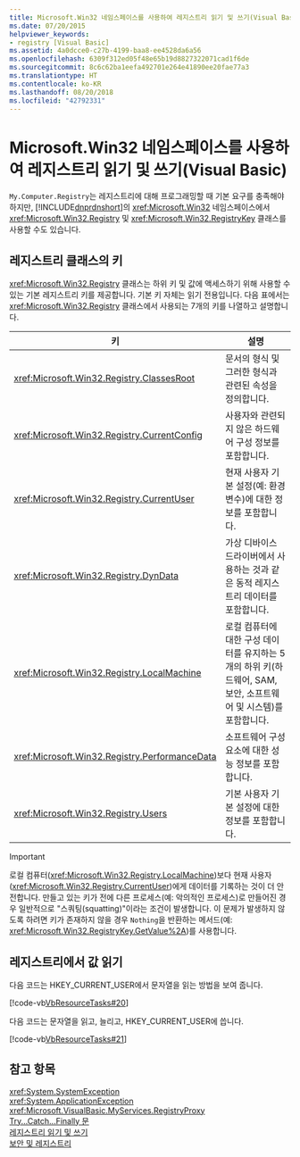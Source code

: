 ```yaml
---
title: Microsoft.Win32 네임스페이스를 사용하여 레지스트리 읽기 및 쓰기(Visual Basic)
ms.date: 07/20/2015
helpviewer_keywords:
- registry [Visual Basic]
ms.assetid: 4a0dcce0-c27b-4199-baa8-ee4528da6a56
ms.openlocfilehash: 6309f312ed05f48e65b19d8827322071cad1f6de
ms.sourcegitcommit: 8c6c62ba1eefa492701e264e41890ee20fae77a3
ms.translationtype: HT
ms.contentlocale: ko-KR
ms.lasthandoff: 08/20/2018
ms.locfileid: "42792331"
---
```

# <a name="reading-from-and-writing-to-the-registry-using-the-microsoftwin32-namespace-visual-basic"></a>Microsoft.Win32 네임스페이스를 사용하여 레지스트리 읽기 및 쓰기(Visual Basic)
`My.Computer.Registry`는 레지스트리에 대해 프로그래밍할 때 기본 요구를 충족해야 하지만, [!INCLUDE[dnprdnshort](~/includes/dnprdnshort-md.md)]의 <xref:Microsoft.Win32> 네임스페이스에서 <xref:Microsoft.Win32.Registry> 및 <xref:Microsoft.Win32.RegistryKey> 클래스를 사용할 수도 있습니다.  
  
## <a name="keys-in-the-registry-class"></a>레지스트리 클래스의 키  
 <xref:Microsoft.Win32.Registry> 클래스는 하위 키 및 값에 액세스하기 위해 사용할 수 있는 기본 레지스트리 키를 제공합니다. 기본 키 자체는 읽기 전용입니다. 다음 표에서는 <xref:Microsoft.Win32.Registry> 클래스에서 사용되는 7개의 키를 나열하고 설명합니다.  
  
|**키**|**설명**|  
|-------------|---------------------|  
|<xref:Microsoft.Win32.Registry.ClassesRoot>|문서의 형식 및 그러한 형식과 관련된 속성을 정의합니다.|  
|<xref:Microsoft.Win32.Registry.CurrentConfig>|사용자와 관련되지 않은 하드웨어 구성 정보를 포함합니다.|  
|<xref:Microsoft.Win32.Registry.CurrentUser>|현재 사용자 기본 설정(예: 환경 변수)에 대한 정보를 포함합니다.|  
|<xref:Microsoft.Win32.Registry.DynData>|가상 디바이스 드라이버에서 사용하는 것과 같은 동적 레지스트리 데이터를 포함합니다.|  
|<xref:Microsoft.Win32.Registry.LocalMachine>|로컬 컴퓨터에 대한 구성 데이터를 유지하는 5개의 하위 키(하드웨어, SAM, 보안, 소프트웨어 및 시스템)를 포함합니다.|  
|<xref:Microsoft.Win32.Registry.PerformanceData>|소프트웨어 구성 요소에 대한 성능 정보를 포함합니다.|  
|<xref:Microsoft.Win32.Registry.Users>|기본 사용자 기본 설정에 대한 정보를 포함합니다.|  
  
> [!IMPORTANT]
>  로컬 컴퓨터(<xref:Microsoft.Win32.Registry.LocalMachine>)보다 현재 사용자(<xref:Microsoft.Win32.Registry.CurrentUser>)에게 데이터를 기록하는 것이 더 안전합니다. 만들고 있는 키가 전에 다른 프로세스(예: 악의적인 프로세스)로 만들어진 경우 일반적으로 "스쿼팅(squatting)"이라는 조건이 발생합니다. 이 문제가 발생하지 않도록 하려면 키가 존재하지 않을 경우 `Nothing`을 반환하는 메서드(예: <xref:Microsoft.Win32.RegistryKey.GetValue%2A>)를 사용합니다.  
  
## <a name="reading-a-value-from-the-registry"></a>레지스트리에서 값 읽기  
 다음 코드는 HKEY_CURRENT_USER에서 문자열을 읽는 방법을 보여 줍니다.  
  
 [!code-vb[VbResourceTasks#20](../../../../visual-basic/developing-apps/programming/computer-resources/codesnippet/VisualBasic/reading-from-and-writing-to-the-registry-using-the-microsoft-win32-namespace_1.vb)]  
  
 다음 코드는 문자열을 읽고, 늘리고, HKEY_CURRENT_USER에 씁니다.  
  
 [!code-vb[VbResourceTasks#21](../../../../visual-basic/developing-apps/programming/computer-resources/codesnippet/VisualBasic/reading-from-and-writing-to-the-registry-using-the-microsoft-win32-namespace_2.vb)]  
  
## <a name="see-also"></a>참고 항목  
 <xref:System.SystemException>  
 <xref:System.ApplicationException>  
 <xref:Microsoft.VisualBasic.MyServices.RegistryProxy>  
 [Try...Catch...Finally 문](../../../../visual-basic/language-reference/statements/try-catch-finally-statement.md)  
 [레지스트리 읽기 및 쓰기](../../../../visual-basic/developing-apps/programming/computer-resources/reading-from-and-writing-to-the-registry.md)  
 [보안 및 레지스트리](../../../../visual-basic/developing-apps/programming/computer-resources/security-and-the-registry.md)
